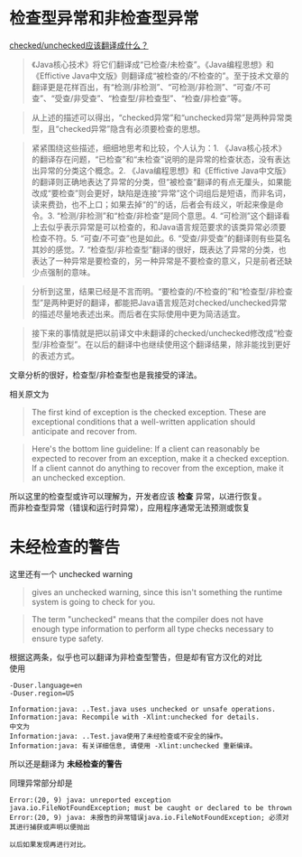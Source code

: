 # 检查型异常和非检查型异常
[checked/unchecked应该翻译成什么？](https://codemany.com/blog/what-should-checked-and-unchecked-translate/)

> 《Java核心技术》将它们翻译成“已检查/未检查”。《Java编程思想》和《Effictive Java中文版》则翻译成“被检查的/不检查的”。至于技术文章的翻译更是花样百出，有“检测/非检测”、“可检测/非检测”、“可查/不可查”、“受查/非受查”、“检查型/非检查型”、“检查/非检查”等。

> 从上述的描述可以得出，“checked异常”和“unchecked异常”是两种异常类型，且“checked异常”隐含有必须要检查的思想。

> 紧紧围绕这些描述，细细地思考和比较，个人认为：1. 《Java核心技术》的翻译存在问题，“已检查”和“未检查”说明的是异常的检查状态，没有表达出异常的分类这个概念。2. 《Java编程思想》和《Effictive Java中文版》的翻译则正确地表达了异常的分类，但“被检查”翻译的有点无厘头，如果能改成“要检查”则会更好，缺陷是连接“异常”这个词组后是短语，而非名词，读来费劲，也不上口；如果去掉“的”的话，后者会有歧义，听起来像是命令。3. “检测/非检测”和“检查/非检查”是同个意思。4. “可检测”这个翻译看上去似乎表示异常是可以检查的，和Java语言规范要求的该类异常必须要检查不符。5. “可查/不可查”也是如此。6. “受查/非受查”的翻译则有些莫名其妙的感觉。7. “检查型/非检查型”翻译的很好，既表达了异常的分类，也表达了一种异常是要检查的，另一种异常是不要检查的意义，只是前者还缺少点强制的意味。

> 分析到这里，结果已经是不言而明。“要检查的/不检查的”和“检查型/非检查型”是两种更好的翻译，都能把Java语言规范对checked/unchecked异常的描述尽量地表述出来。而后者在实际使用中更为简洁适宜。

> 接下来的事情就是把以前译文中未翻译的checked/unchecked修改成“检查型/非检查型”。在以后的翻译中也继续使用这个翻译结果，除非能找到更好的表述方式。


文章分析的很好，检查型/非检查型也是我接受的译法。

相关原文为
> The first kind of exception is the checked exception. These are exceptional conditions that a well-written application should anticipate and recover from. 

> Here's the bottom line guideline: If a client can reasonably be expected to recover from an exception, make it a checked exception. If a client cannot do anything to recover from the exception, make it an unchecked exception.

所以这里的检查型或许可以理解为，开发者应该 **检查** 异常，以进行恢复。  
而非检查型异常（错误和运行时异常），应用程序通常无法预测或恢复


# 未经检查的警告
这里还有一个  unchecked warning
> gives an unchecked warning, since this isn't something the runtime system is going to check for you.

> The term "unchecked" means that the compiler does not have enough type information to perform all type checks necessary to ensure type safety.

根据这两条，似乎也可以翻译为非检查型警告，但是却有官方汉化的对比  
使用 

    -Duser.language=en
    -Duser.region=US

    Information:java: ..Test.java uses unchecked or unsafe operations.
    Information:java: Recompile with -Xlint:unchecked for details.
    中文为
    Information:java: ..Test.java使用了未经检查或不安全的操作。
    Information:java: 有关详细信息, 请使用 -Xlint:unchecked 重新编译。

所以还是翻译为 **未经检查的警告**

同理异常部分却是

    Error:(20, 9) java: unreported exception java.io.FileNotFoundException; must be caught or declared to be thrown    
    Error:(20, 9) java: 未报告的异常错误java.io.FileNotFoundException; 必须对其进行捕获或声明以便抛出
    
    以后如果发现再进行对比。
